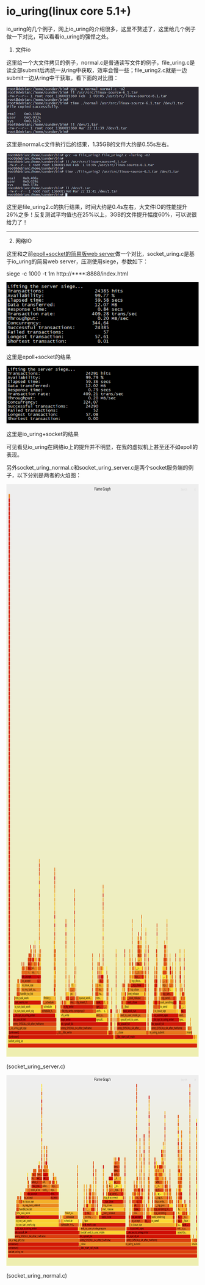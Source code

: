 # io_uring(linux core 5.1+)
io_uring的几个例子，网上io_uring的介绍很多，这里不赘述了，这里给几个例子做一下对比，可以看看io_uring的强悍之处。

1. 文件io

这里给一个大文件拷贝的例子，normal.c是普通读写文件的例子，file_uring.c是读全部submit后再统一从ring中获取，效率会慢一些；file_uring2.c就是一边submit一边从ring中干获取，看下面的对比图：

![Alt Text](normal.png)


这里是normal.c文件执行后的结果，1.35GB的文件大约是0.55s左右。


![Alt Text](io_uring.png)

这里是file_uring2.c的执行结果，时间大约是0.4s左右，大文件IO的性能提升26%之多！反复测试平均值也在25%以上，3GB的文件提升幅度60%，可以说很给力了！

-------------------------------------------------------------
2. 网络IO

这里和之前[epoll+socket的简易版web server](https://github.com/sunder3344/non-block-socket-server/tree/master/simple_web_server)做一个对比，socket_uring.c是基于io_uring的简易web server，压测使用siege，参数如下：

siege -c 1000 -t 1m http://****:8888/index.html

![Alt Text](epoll_socket.png)


这里是epoll+socket的结果


![Alt Text](io_uring_socket.png)


这里是io_uring+socket的结果


可见看见io_uring在网络io上的提升并不明显，在我的虚拟机上甚至还不如epoll的表现。

另外socket_uring_normal.c和socket_uring_server.c是两个socket服务端的例子，以下分别是两者的火焰图：

<img src="flame_server.svg" alt="Alt Text" height="1500"/>

(socket_uring_server.c)


<img src="flame_normal.svg" alt="Alt Text" height="500"/>

(socket_uring_normal.c)